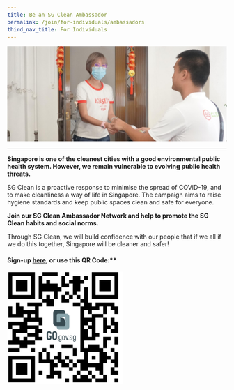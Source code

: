 ```yaml
---
title: Be an SG Clean Ambassador
permalink: /join/for-individuals/ambassadors
third_nav_title: For Individuals
---
```


![SG Clean Ambassadors](/images/volunteer.jpg)

---

**Singapore is one of the cleanest cities with a good environmental public health system. However, we remain vulnerable to evolving public health threats.**
 
SG Clean is a proactive response to minimise the spread of COVID-19, and to make cleanliness a way of life in Singapore. The campaign aims to raise hygiene standards and keep public spaces clean and safe for everyone.
 
**Join our SG Clean Ambassador Network and help to promote the SG Clean habits and social norms.** 

Through SG Clean, we will build confidence with our people that if we all if we do this together, Singapore will be cleaner and safer!

#### Sign-up [here](https://go.gov.sg/rz3cer), or use this QR Code:**

![SG Clean Ambassadors](/images/volunteer-qr.png)
